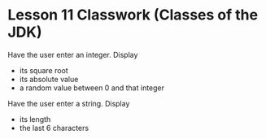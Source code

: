 # Lesson 11 Classwork (Classes of the JDK)

Have the user enter an integer. Display
- its square root
- its absolute value
- a random value between 0 and that
integer

Have the user enter a string. Display
- its length
- the last 6 characters
